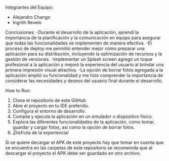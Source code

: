  Integrantes del Equipo:
- Alejandro Chango
- Ingrith Revelo

 Conclusiones:
-Durante el desarrollo de la aplicación, aprendí la importancia de la planificación y la comunicación en equipo para asegurar que todas las funcionalidades se implementen de manera efectiva.
-El proceso de deploy me permitió entender mejor cómo preparar una aplicación para su distribución, incluyendo la optimización de recursos y la gestión de versiones.
-Implementar un Splash screen agregó un toque profesional a la aplicación y mejoró la experiencia del usuario al brindar una primera impresión visual atractiva.
-La opción de borrar fotos agregada a la aplicación amplió su funcionalidad y me hizo comprender la importancia de considerar las necesidades y deseos del usuario final durante el desarrollo.

How to Run:

1. Clona el repositorio de este  GitHub
2. Abre el proyecto en tu IDE preferido.
3. Configura el entorno de desarrollo.
4. Compila y ejecuta la aplicación en un emulador o dispositivo físico.
5. Explora las diferentes funcionalidades de la aplicación, como tomar, guardar y cargar fotos, así como la opción de borrar fotos.
6. ¡Disfruta de la experiencia!


Si se quiere decargar el APK de este proyecto hay que tomar en cuenta que se encuentra en las carpetas de este repositorio se recomeinda que al descargar el proyecto el APK debe ser guardado en otro archivo.
